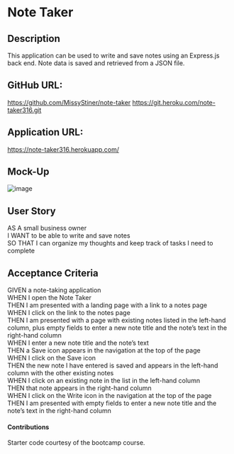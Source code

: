 # Note Taker

## Description
This application can be used to write and save notes using an Express.js back end. Note data is saved and retrieved from a JSON file.

## GitHub URL:
https://github.com/MissyStiner/note-taker
https://git.heroku.com/note-taker316.git

## Application URL:
https://note-taker316.herokuapp.com/

## Mock-Up
![image](https://user-images.githubusercontent.com/85651869/141357964-ae7b63ac-6733-4c35-8b84-b907138b7814.png)

## User Story
AS A small business owner<br>
I WANT to be able to write and save notes<br>
SO THAT I can organize my thoughts and keep track of tasks I need to complete

## Acceptance Criteria
GIVEN a note-taking application<br>
WHEN I open the Note Taker<br>
THEN I am presented with a landing page with a link to a notes page<br>
WHEN I click on the link to the notes page<br>
THEN I am presented with a page with existing notes listed in the left-hand column, plus empty fields to enter a new note title and the note’s text in the right-hand column<br>
WHEN I enter a new note title and the note’s text<br>
THEN a Save icon appears in the navigation at the top of the page<br>
WHEN I click on the Save icon<br>
THEN the new note I have entered is saved and appears in the left-hand column with the other existing notes<br>
WHEN I click on an existing note in the list in the left-hand column<br>
THEN that note appears in the right-hand column<br>
WHEN I click on the Write icon in the navigation at the top of the page<br>
THEN I am presented with empty fields to enter a new note title and the note’s text in the right-hand column

#### Contributions
Starter code courtesy of the bootcamp course.

